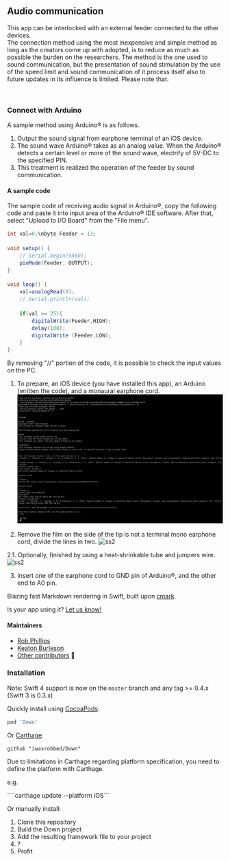 ## Audio communication
This app can be interlocked with an external feeder connected to the other devices.<br>
The connection method using the most inexpensive and simple method as long as the creators come up with adopted, is to reduce as much as possible the burden on the researchers. The method is the one used to sound communication, but the presentation of sound stimulation by the use of the speed limit and sound communication of it process itself also to future updates in its influence is limited. Please note that.<br>

<br>

### Connect with Arduino
A sample method using Arduino®︎ is as follows.<br>
1. Output the sound signal from earphone terminal of an iOS device.
2. The sound wave Arduino® takes as an analog value. When the Arduino® detects a certain level or more of the sound wave, electrify of 5V-DC to the specified PIN.
3. This treatment is realized the operation of the feeder by sound communication.

#### A sample code
The sample code of receiving audio signal in Arduino®, copy the following code and paste it into input area of the Arduino® IDE software. After that, select \"Upload to I/O Board\" from the \"File menu\".
```java
int val=0;\nbyte Feeder = 13;

void setup() {
    // Serial.begin(9800);
    pinMode(Feeder, OUTPUT);
}

void loop() {
    val=analogRead(0);
    // Serial.println(val);

    if(val >= 25){
        digitalWrite(Feeder,HIGH);
        delay(100);
        digitalWrite (Feeder,LOW);
    }
}
```

By removing \"//\" portion of the code, it is possible to check the input values on the PC.


1. To prepare, an iOS device (you have installed this app), an Arduino (written the code), and a monaural earphone cord.
![ss1](https://github.com/YutoMizutani/getdoi/blob/master/docs/Screen%20Shot%202017-12-15%20ver_0_1_0.png)

2. Remove the film on the side of the tip is not a terminal mono earphone cord, divide the lines in two.
![ss2](ss2.png)

2.1. Optionally, finished by using a heat-shrinkable tube and jumpers wire.
![ss2](drawable/OCA/ss3.png)

3. Insert one of the earphone cord to GND pin of Arduino®, and the other end to A0 pin.


Blazing fast Markdown rendering in Swift, built upon [cmark](https://github.com/jgm/cmark).

Is your app using it? [Let us know!](mailto:rob@robphillips.me)

#### Maintainers

- [Rob Phillips](https://github.com/iwasrobbed)
- [Keaton Burleson](https://github.com/128keaton)
- [Other contributors](https://github.com/iwasrobbed/Down/graphs/contributors) 🙌

### Installation

Note: Swift 4 support is now on the `master` branch and any tag >= 0.4.x (Swift 3 is 0.3.x)

Quickly install using [CocoaPods](https://cocoapods.org):

```ruby
pod 'Down'
```

Or [Carthage](https://github.com/Carthage/Carthage):

```
github "iwasrobbed/Down"
```
Due to limitations in Carthage regarding platform specification, you need to define the platform with Carthage.

e.g.

````carthage update --platform iOS```

Or manually install:

1. Clone this repository
2. Build the Down project
3. Add the resulting framework file to your project
4. ?
5. Profit
